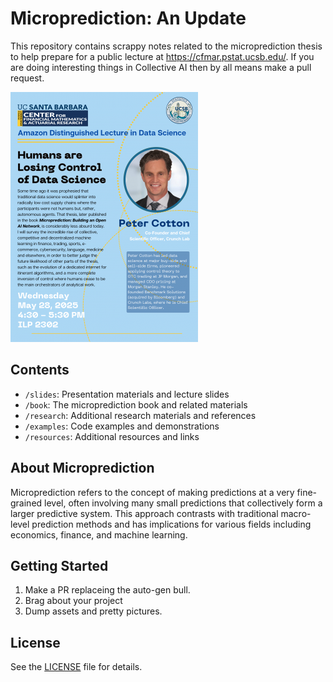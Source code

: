 # Microprediction: An Update

This repository contains scrappy notes related to the microprediction thesis to help prepare for a public lecture at https://cfmar.pstat.ucsb.edu/. If you are doing
interesting things in Collective AI then by all means make a pull request. 



![](https://github.com/microprediction/cfmar/blob/main/slides/assets/cfmar_announce.png)



## Contents

- `/slides`: Presentation materials and lecture slides
- `/book`: The microprediction book and related materials
- `/research`: Additional research materials and references
- `/examples`: Code examples and demonstrations
- `/resources`: Additional resources and links

## About Microprediction

Microprediction refers to the concept of making predictions at a very fine-grained level, often involving many small predictions that collectively form a larger predictive system. This approach contrasts with traditional macro-level prediction methods and has implications for various fields including economics, finance, and machine learning.

## Getting Started

1. Make a PR replaceing the auto-gen bull.
2. Brag about your project
3. Dump assets and pretty pictures. 
 


## License

See the [LICENSE](LICENSE) file for details.
